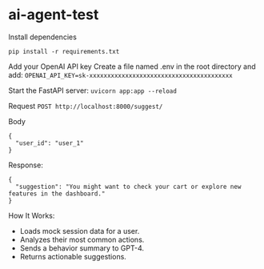 # ai-agent-test

Install dependencies
```
pip install -r requirements.txt
```

Add your OpenAI API key
Create a file named .env in the root directory and add:
`OPENAI_API_KEY=sk-xxxxxxxxxxxxxxxxxxxxxxxxxxxxxxxxxxxxxxxx`

Start the FastAPI server:
`uvicorn app:app --reload`

Request
`POST http://localhost:8000/suggest/`

Body
```
{
  "user_id": "user_1"
}
```

Response:
```
{
  "suggestion": "You might want to check your cart or explore new features in the dashboard."
}
```

How It Works:
- Loads mock session data for a user.
- Analyzes their most common actions.
- Sends a behavior summary to GPT-4.
- Returns actionable suggestions.
